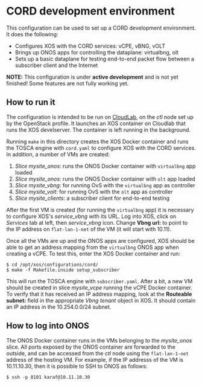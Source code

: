 # CORD development environment

This configuration can be used to set up a CORD development environment.
It does the following:

* Configures XOS with the CORD services: vCPE, vBNG, vOLT
* Brings up ONOS apps for controlling the dataplane: virtualbng, olt
* Sets up a basic dataplane for testing end-to-end packet flow between a subscriber client and the Internet

**NOTE:** This configuration is under **active development** and is not yet finished!  Some features are not
fully working yet.

## How to run it

The configuration is intended to be run on [CloudLab](http://cloudlab.us), on the *ctl* node set up by the OpenStack profile.
It launches an XOS container on Cloudlab that runs the XOS develserver.  The container is left running in the background.

Running `make` in this directory creates the XOS Docker container and runs the TOSCA engine with `cord.yaml` to
configure XOS with the CORD services.  In addition, a number of VMs are created:

1. *Slice mysite_onos*: runs the ONOS Docker container with `virtualbng` app loaded
1. *Slice mysite_onos*: runs the ONOS Docker container with `olt` app loaded
1. *Slice mysite_vbng*: for running OvS with the `virtualbng` app as controller
1. *Slice mysite_volt*: for running OvS with the `olt` app as controller
1. *Slice mysite_clients*: a subscriber client for end-to-end testing

After the first VM is created (for running the `virtualbng` app) it is necessary to configure XOS's *service_vbng* with its URL.
Log into XOS, click on *Services* tab at left, then *service_vbng* icon.  Change **Vbng url:** to point to the IP address on
`flat-lan-1-net` of the VM (it will start with 10.11).

Once all the VMs are up and the ONOS apps are configured, XOS should be able to get an address mapping from the `virtualbng`
ONOS app when creating a vCPE.  To test this, enter the XOS Docker container and run:

```
$ cd /opt/xos/configurations/cord/
$ make -f Makefile.inside setup_subscriber
```

This will run the TOSCA engine with `subscriber.yaml`.  After a bit, a new VM should be created in slice *mysite_vcpe* running
the vCPE Docker container.  To verify that it has received an IP address mapping, look at the **Routeable subnet:** field in 
the appropriate *Vbng tenant* object in XOS.  It should contain an IP address in the 10.254.0.0/24 subnet.

## How to log into ONOS

The ONOS Docker container runs in the VMs belonging to the *mysite_onos* slice.  All ports exposed by the ONOS container are forwarded to the outside, and can be accessed from the *ctl* node using the `flat-lan-1-net` address of the hosting VM.  For example, if the IP addresss of the VM is 10.11.10.30, then it is possible to SSH to ONOS as follows:

```
$ ssh -p 8101 karaf@10.11.10.30
```
